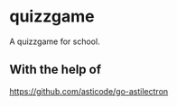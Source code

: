 # quizzgame
A quizzgame for school.

## With the help of

https://github.com/asticode/go-astilectron
